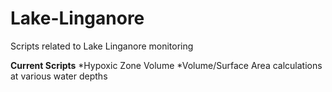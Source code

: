 # Lake-Linganore
Scripts related to Lake Linganore monitoring 

**Current Scripts**
*Hypoxic Zone Volume
*Volume/Surface Area calculations at various water depths 


